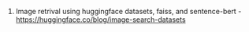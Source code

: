 1. Image retrival using huggingface datasets, faiss, and  sentence-bert - https://huggingface.co/blog/image-search-datasets
